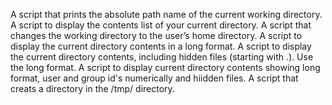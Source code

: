 A script that prints the absolute path name of the current working directory.
A script to display  the contents list of your current directory.
A script that changes the working directory to the user’s home directory.
A script to display the current directory contents in a long format.
A script to display the current directory contents, including hidden files (starting with .). Use the long format.
A script to display current directory contents showing long format, user and group id's numerically and hiidden files.
A script that creats a directory in the /tmp/ directory.
